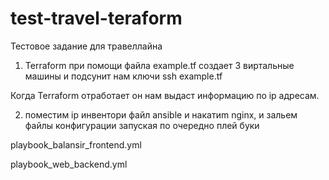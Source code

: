 # test-travel-teraform
Тестовое задание для травеллайна

1. Terraform при помощи файла example.tf создает 3 виртальные машины и подсунит нам ключи ssh
example.tf 

Когда Terraform отработает он нам выдаст информацию по ip  адресам.

2. поместим ip инвентори файл ansible и накатиm nginx, и зальем файлы конфигурации запуская по очередно плей буки

playbook_balansir_frontend.yml

playbook_web_backend.yml




